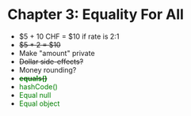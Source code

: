 # Chapter 3: Equality For All

- $5 + 10 CHF = $10 if rate is 2:1
- ~~$5 * 2 = $10~~
- Make "amount" private
- ~~Dollar side-effects?~~
- Money rounding?
- ~~**<span style="color:green">equals()</span>**~~
- <span style="color:green">hashCode()</span>
- <span style="color:green">Equal null</span>
- <span style="color:green">Equal object</span>